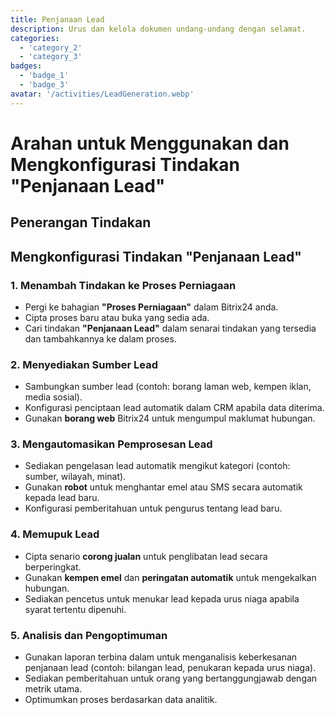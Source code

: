```yaml
---
title: Penjanaan Lead
description: Urus dan kelola dokumen undang-undang dengan selamat.
categories: 
  - 'category_2'
  - 'category_3'
badges: 
  - 'badge_1'
  - 'badge_3'
avatar: '/activities/LeadGeneration.webp'
---
```


# Arahan untuk Menggunakan dan Mengkonfigurasi Tindakan "Penjanaan Lead"

## Penerangan Tindakan

## **Mengkonfigurasi Tindakan "Penjanaan Lead"**

### 1. Menambah Tindakan ke Proses Perniagaan
- Pergi ke bahagian **"Proses Perniagaan"** dalam Bitrix24 anda.
- Cipta proses baru atau buka yang sedia ada.
- Cari tindakan **"Penjanaan Lead"** dalam senarai tindakan yang tersedia dan tambahkannya ke dalam proses.

### 2. Menyediakan Sumber Lead
- Sambungkan sumber lead (contoh: borang laman web, kempen iklan, media sosial).
- Konfigurasi penciptaan lead automatik dalam CRM apabila data diterima.
- Gunakan **borang web** Bitrix24 untuk mengumpul maklumat hubungan.

### 3. Mengautomasikan Pemprosesan Lead
- Sediakan pengelasan lead automatik mengikut kategori (contoh: sumber, wilayah, minat).
- Gunakan **robot** untuk menghantar emel atau SMS secara automatik kepada lead baru.
- Konfigurasi pemberitahuan untuk pengurus tentang lead baru.

### 4. Memupuk Lead
- Cipta senario **corong jualan** untuk penglibatan lead secara berperingkat.
- Gunakan **kempen emel** dan **peringatan automatik** untuk mengekalkan hubungan.
- Sediakan pencetus untuk menukar lead kepada urus niaga apabila syarat tertentu dipenuhi.

### 5. Analisis dan Pengoptimuman
- Gunakan laporan terbina dalam untuk menganalisis keberkesanan penjanaan lead (contoh: bilangan lead, penukaran kepada urus niaga).
- Sediakan pemberitahuan untuk orang yang bertanggungjawab dengan metrik utama.
- Optimumkan proses berdasarkan data analitik.